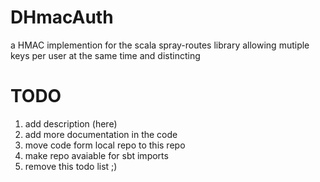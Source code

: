 DHmacAuth
=========

a HMAC implemention for the scala spray-routes library allowing mutiple keys per user at the same time and distincting 

TODO
=========
1. add description (here)
2. add more documentation in the code
3. move code form local repo to this repo
4. make repo avaiable for sbt imports
5. remove this todo list ;)
